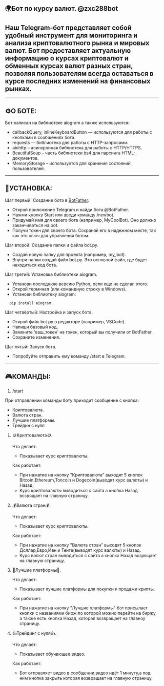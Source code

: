 🌍Бот по курсу валют. @zxc288bot
-
Наш Telegram-бот представляет собой удобный инструмент для мониторинга и анализа криптовалютного рынка и мировых валют. Бот предоставляет актуальную информацию о курсах криптовалют и обменных курсах валют разных стран, позволяя пользователям всегда оставаться в курсе 
последних изменений на финансовых рынках.
-
_______________________________________________________________________________________________________________________________________________________________________________________________________________________________________________________________________________
⚙️О БОТЕ:
-
Бот написан на библиотеке aiogram а также используются:
- callbackQuery, inlineKeyboardButton — используются для работы с кнопками в сообщениях бота.
- requests — библиотека для работы с HTTP-запросами.
- aiohttp – асинхронная библиотека для работы с HTTP/HTTPS.
- BeautifulSoup – часть библиотеки bs4 для парсинга HTML-документов.
- MemoryStorage – используется для хранения состояний пользователей.
_______________________________________________________________________________________________________________________________________________________________________________________________________________________________________________________________________________
💽УСТАНОВКА:
-
Шаг первый: Создание бота в [BotFather](https://web.telegram.org/a/#93372553).

   - Открой приложение Telegram и найди бота @BotFather.
   - Нажми кнопку Start или введи команду /newbot.
   - Придумай имя для своего бота (например, MyCoolBot). Оно должно заканчиваться на bot.
   - Получи токен для своего бота. Сохраняй его в надежном месте, так как это ключ для управления ботом.
     
Шаг второй: Создание папки и файла bot.py.

   - Создай новую папку для проекта (например, my_bot).
   - Внутри папки создай файл bot.py. Это основной файл, где будет находиться код бота.
     
Шаг третий: Установка библиотеки aiogram.

   - Установи последнюю версию Python, если еще не сделал этого.
   - Открой терминал (или командную строку в Windows).
   - Установи библиотеку aiogram:
   ```
     pip install aiogram.
   ```
Шаг четвёртый: Настройка и запуск бота.

   - Открой файл bot.py в редакторе (например, VSCode).
   - Напиши базовый код.
   - Замените 'ваш_токен' на токен, который вы получили от BotFather.
   - Сохраните изменения.
     
Шаг пятый: Запуск бота.

   - Попробуйте отправить ему команду /start в Telegram.
_______________________________________________________________________________________________________________________________________________________________________________________________________________________________________________________________________________
🎮КОМАНДЫ:
---
1. /start

При отправлении команды боту приходит сообщение с кнопка: 
- Криптовалюта.
- Валюта стран.
- Лучшие платформы.
- Трейдин с нуля.

1. 🪙Криптовалюта🪙.

   Что делает:
   
   - Показывает курс криптовалюты.
   
   Как работает:

   - При нажатие на кнопку "Криптовалюта" выходят 5 кнопок Bitcoin,Ethereum,Toncoin и Dogecoin(выводят курс валюты) и Назад.
   - Курс криптовалюты выводиться с сайта а кнопка Назад возрящает на главную страницу.
   
2. 💰Валюта стран💰.

   Что делает:
   
   - Показывает курс криптовалюты.
   
   Как работает:

   - При нажатие на кнопку "Валюта стран" выходят 5 кнопок Доллар,Евро,Йен и Тенге(выводят курс валюты) и Назад.
   - Курс валют стран выводиться с сайта а кнопка Назад возрящает на главную страницу.
   
3. 🚀Лучшие платформы🚀.

   Что делает:
   
   - Показывает лучшие платформы для покупки и продажи крипты.
   
   Как работает:
   
   - При нажатие на кнопку "Лучшие платформы" бот присылает кнопки с названиями бирж по которой можно перейти на биржу, а также есть кнопка Назад,
   которая возвращает на главноу страницу.

4. 👍Трейдинг с нуля👍.

   Что делает:
   
   - Показывает обучающее видео.
   
   Как работает:

   - Бот отправляет видео в сообщении,видео идёт 1 минуту,а под ним кнопка закрыть которая возвращает на главную страницу.
